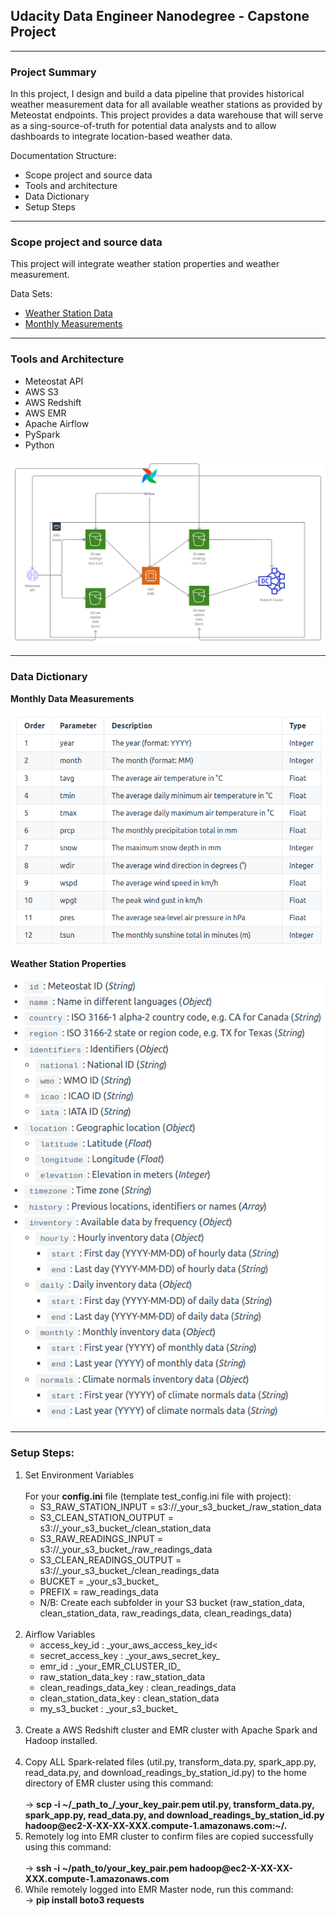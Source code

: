 <h2>Udacity Data Engineer Nanodegree - Capstone Project</h2>

---

<h3>Project Summary</h3>
<p>
In this project, I design and build a data pipeline that provides historical weather measurement data for all available weather stations as provided by  Meteostat endpoints. This project provides a data warehouse that will serve as a sing-source-of-truth for potential data analysts and to allow dashboards to integrate location-based weather data.
</p>

<p>Documentation Structure:</p>

<ul>
<li>Scope project and source data</li>
<li>Tools and architecture</li>
<li>Data Dictionary</li>
<li>Setup Steps</li>
</ul>

---

<h3>Scope project and source data</h3>
<p>This project will integrate weather station properties and weather measurement.</p>
<p>Data Sets:</p>
<ul>
<li><a href="https://dev.meteostat.net/bulk/stations.html">Weather Station Data</a></li>
<li><a href="https://dev.meteostat.net/bulk/monthly.html">Monthly Measurements</a></li>
</ul>

---

<h3>Tools and Architecture</h3>
<ul>
<li>Meteostat API</li>
<li>AWS S3</li>
<li>AWS Redshift</li>
<li>AWS EMR</li>
<li>Apache Airflow</li>
<li>PySpark</li>
<li>Python</li>
</ul>

<img src="Udacity_capstone.png">

---

<h3>Data Dictionary</h3>
<p><strong>Monthly Data Measurements</strong></p>

<img src="monthly.png">

<p><strong>Weather Station Properties</strong></p>

<img src="station.png">

---

<h3>Setup Steps:</h3>

<ol>
    <li>Set Environment Variables<br><br>
    For your <strong>config.ini</strong> file (template test_config.ini file with project):<br>
        <ul>
            <li>S3_RAW_STATION_INPUT = s3://_your_s3_bucket_/raw_station_data</li>
            <li>S3_CLEAN_STATION_OUTPUT = s3://_your_s3_bucket_/clean_station_data</li>
            <li>S3_RAW_READINGS_INPUT = s3://_your_s3_bucket_/raw_readings_data</li>
            <li>S3_CLEAN_READINGS_OUTPUT = s3://_your_s3_bucket_/clean_readings_data</li>
            <li>BUCKET = _your_s3_bucket_</li>
            <li>PREFIX = raw_readings_data</li>
            <li>N/B: Create each subfolder in your S3 bucket (raw_station_data, clean_station_data, raw_readings_data, clean_readings_data)</li>
        </ul>
    </li><br>
    <li>Airflow Variables
        <ul>
            <li>access_key_id : _your_aws_access_key_id<</li>
            <li>secret_access_key  : _your_aws_secret_key_</li>
            <li>emr_id : _your_EMR_CLUSTER_ID_</li>
            <li>raw_station_data_key : raw_station_data</li>
            <li>clean_readings_data_key : clean_readings_data</li>
            <li>clean_station_data_key : clean_station_data</li>
            <li>my_s3_bucket : _your_s3_bucket_</li>
        </ul>
    </li><br>
    <li>Create a AWS Redshift cluster and EMR cluster with Apache Spark and Hadoop installed.</li><br>
    <li>Copy ALL Spark-related files (util.py, transform_data.py, spark_app.py, read_data.py, and download_readings_by_station_id.py) to the home directory of EMR cluster using this command:<br><br>-> <strong>scp -i ~/_path_to_/_your_key_pair.pem util.py, transform_data.py, spark_app.py, read_data.py, and download_readings_by_station_id.py hadoop@ec2-X-XX-XX-XXX.compute-1.amazonaws.com:~/.</strong></li>    
    <li>Remotely log into EMR cluster to confirm files are copied successfully using this command:<br><br>-> <strong>ssh -i ~/path_to/your_key_pair.pem hadoop@ec2-X-XX-XX-XXX.compute-1.amazonaws.com</strong></li>
    <li>While remotely logged into EMR Master node, run this command:<br>-> <strong>pip install boto3 requests</strong></li>
</ol>
